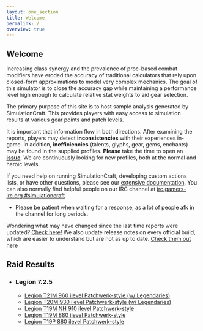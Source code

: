 ```yaml
---
layout: one_section
title: Welcome
permalink: /
overview: true
---
```

## Welcome

Increasing class synergy and the prevalence of proc-based combat modifiers have eroded the accuracy of traditional 
calculators that rely upon closed-form approximations to model very complex mechanics. The goal of this simulator is 
to close the accuracy gap while maintaining a performance level high enough to calculate relative stat weights to aid 
gear selection.

The primary purpose of this site is to host sample analysis generated by SimulationCraft. This provides players with 
easy access to simulation results at various gear points and patch levels.
      
It is important that information flow in both directions. After examining the reports, players may detect 
**inconsistencies** with their experiences in-game. In addition, <b>inefficiencies</b> (talents, glyphs, gear, 
gems, enchants) may be found in the supplied profiles. <b>Please</b> take the time to open an 
[**issue**](https://github.com/simulationcraft/simc/issues). We are continuously looking for new profiles, 
both at the normal and heroic levels.

If you need help on running SimulationCraft, developing custom actions lists, or have other questions, please see our 
[extensive documentation](https://github.com/simulationcraft/simc/wiki/StartersGuide). You can also normally find 
helpful people on our IRC channel at [irc.gamers-irc.org #simulationcraft](http://chat.mibbit.com/?server=irc.gamers-irc.org&amp;channel=%23simulationcraft)
- Please be patient when waiting for a response, as a lot of people afk in the channel for long periods. 

Wondering what may have changed since the last time reports were updated? [Check here!](https://github.com/simulationcraft/simc/commits/legion-dev)
We also update release notes on every official build, which are easier to understand but are not as up to date. [Check them out here](http://www.simulationcraft.org/download.html)

<h2 class="toggle open">Raid Results</h2>
<div class="toggle-content">
  <ul>
    <li><h3>Legion 7.2.5</h3>
      <ul>
        <li><a href="{{ site.url }}/reports/Raid_T21M.html">Legion T21M 960 ilevel Patchwerk-style (w/ Legendaries)</a></li>
        <li><a href="{{ site.url }}/reports/Raid_T20M.html">Legion T20M 930 ilevel Patchwerk-style (w/ Legendaries)</a></li>
        <li><a href="{{ site.url }}/reports/Raid_T19M_NH.html">Legion T19M NH 910 ilevel Patchwerk-style</a></li>
        <li><a href="{{ site.url }}/reports/Raid_T19M.html">Legion T19M 880 ilevel Patchwerk-style</a></li>
        <li><a href="{{ site.url }}/reports/Raid_T19P.html">Legion T19P 880 ilevel Patchwerk-style</a></li>
      </ul>
    </li>
  </ul>
</div>
